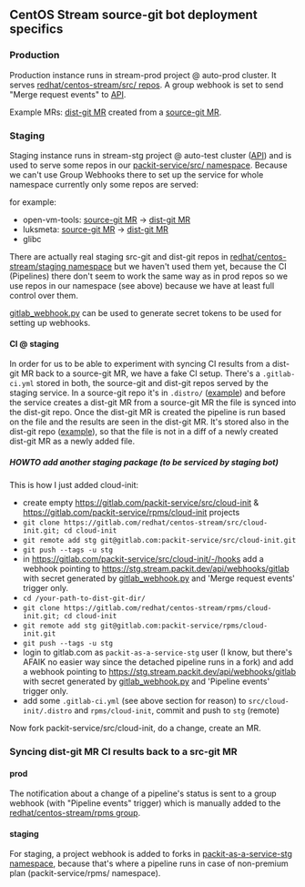 ## CentOS Stream source-git bot deployment specifics

### Production

Production instance runs in stream-prod project @ auto-prod cluster.
It serves [redhat/centos-stream/src/ repos](https://gitlab.com/redhat/centos-stream/src/).
A group webhook is set to send "Merge request events" to [API](https://prod.stream.packit.dev/api/webhooks/gitlab).

Example MRs:
[dist-git MR](https://gitlab.com/redhat/centos-stream/rpms/luksmeta/-/merge_requests/6)
created from a
[source-git MR](https://gitlab.com/redhat/centos-stream/src/luksmeta/-/merge_requests/6).

### Staging

Staging instance runs in stream-stg project @ auto-test cluster
([API](https://stg.stream.packit.dev/api/)) and is used to serve some
repos in our [packit-service/src/ namespace](https://gitlab.com/packit-service/src).
Because we can't use Group Webhooks there to set up the service for whole namespace
currently only some repos are served:

for example:

- open-vm-tools: [source-git MR](https://gitlab.com/packit-service/src/open-vm-tools/-/merge_requests/8) -> [dist-git MR](https://gitlab.com/packit-service/rpms/open-vm-tools/-/merge_requests/18)
- luksmeta: [source-git MR](https://gitlab.com/packit-service/src/luksmeta/-/merge_requests/2) -> [dist-git MR](https://gitlab.com/packit-service/rpms/luksmeta/-/merge_requests/2)
- glibc

There are actually real staging src-git and dist-git repos in [redhat/centos-stream/staging namespace](https://gitlab.com/redhat/centos-stream/staging)
but we haven't used them yet, because the CI (Pipelines) there don't seem to work the same way as in prod repos
so we use repos in our namespace (see above) because we have at least full control over them.

[gitlab_webhook.py](https://github.com/packit/deployment/blob/main/scripts/gitlab_webhook.py)
can be used to generate secret tokens to be used for setting up webhooks.

#### CI @ staging

In order for us to be able to experiment with syncing CI results from a dist-git MR back to a source-git MR,
we have a fake CI setup.
There's a `.gitlab-ci.yml` stored in both, the source-git and dist-git repos served by the staging service.
In a source-git repo it's in `.distro/` ([example](https://gitlab.com/packit-service/src/open-vm-tools/-/blob/c9s/.distro/.gitlab-ci.yml))
and before the service creates a dist-git MR from a source-git MR the file is synced into the dist-git repo.
Once the dist-git MR is created the pipeline is run based on the file and the results are seen in the dist-git MR.
It's stored also in the dist-git repo ([example](https://gitlab.com/packit-service/rpms/open-vm-tools/-/blob/c9s/.gitlab-ci.yml)),
so that the file is not in a diff of a newly created dist-git MR as a newly added file.

##### HOWTO add another staging package (to be serviced by staging bot)

This is how I just added cloud-init:

- create empty https://gitlab.com/packit-service/src/cloud-init & https://gitlab.com/packit-service/rpms/cloud-init projects
- `git clone https://gitlab.com/redhat/centos-stream/src/cloud-init.git; cd cloud-init`
- `git remote add stg git@gitlab.com:packit-service/src/cloud-init.git`
- `git push --tags -u stg`
- in https://gitlab.com/packit-service/src/cloud-init/-/hooks add a webhook pointing to https://stg.stream.packit.dev/api/webhooks/gitlab with secret generated by [gitlab_webhook.py](https://github.com/packit/deployment/blob/main/scripts/gitlab_webhook.py) and 'Merge request events' trigger only.
- `cd /your-path-to-dist-git-dir/`
- `git clone https://gitlab.com/redhat/centos-stream/rpms/cloud-init.git; cd cloud-init`
- `git remote add stg git@gitlab.com:packit-service/rpms/cloud-init.git`
- `git push --tags -u stg`
- login to gitlab.com as `packit-as-a-service-stg` user (I know, but there's AFAIK no easier way since the detached pipeline runs in a fork) and add a webhook pointing to https://stg.stream.packit.dev/api/webhooks/gitlab with secret generated by [gitlab_webhook.py](https://github.com/packit/deployment/blob/main/scripts/gitlab_webhook.py) and 'Pipeline events' trigger only.
- add some `.gitlab-ci.yml` (see above section for reason) to `src/cloud-init/.distro` and `rpms/cloud-init`, commit and push to `stg` (remote)

Now fork packit-service/src/cloud-init, do a change, create an MR.

### Syncing dist-git MR CI results back to a src-git MR

#### prod

The notification about a change of a pipeline's status is sent to a group webhook (with "Pipeline events" trigger)
which is manually added to the [redhat/centos-stream/rpms group](https://gitlab.com/redhat/centos-stream/rpms).

#### staging

For staging, a project webhook is added to forks in [packit-as-a-service-stg namespace](https://gitlab.com/packit-as-a-service-stg),
because that's where a pipeline runs in case of non-premium plan (packit-service/rpms/ namespace).
